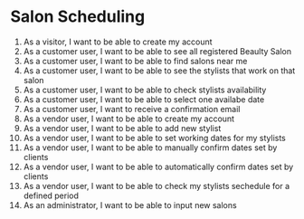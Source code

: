 Salon Scheduling
======

1. As a visitor, I want to be able to create my account
2. As a customer user, I want to be able to see all registered Beaulty Salon
3. As a customer user, I want to be able to find salons near me
4. As a customer user, I want to be able to see the stylists that work on that salon
5. As a customer user, I want to be able to check stylists availability
6. As a customer user, I want to be able to select one availabe date
7. As a customer user, I want to receive a confirmation email
8. As a vendor user, I want to be able to create my account
8. As a vendor user, I want to be able to add new stylist
9. As a vendor user, I want to be able to set working dates for my stylists
10. As a vendor user, I want to be able to manually confirm dates set by clients
11. As a vendor user, I want to be able to automatically confirm dates set by clients
10. As a vendor user, I want to be able to check my stylists sechedule for a defined period 
11. As an administrator, I want to be able to input new salons
